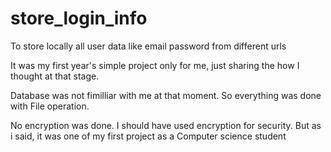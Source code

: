 # store_login_info
To store locally all user data like email password from different urls

It was my first year's simple project only for me, just sharing the how I thought at that stage.

Database was not fimilliar with me at that moment. So everything was done with File operation.

No encryption was done. I should have used encryption for security. But as i said, it was one of my first project as a Computer science student

